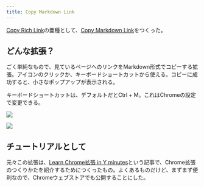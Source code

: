 ```yaml
---
title: Copy Markdown Link
---
```

[Copy Rich Link](https://chrome.google.com/webstore/detail/copy-rich-link/hikiamlgpdcabppakpmemaofmkgknpea)の亜種として、[Copy Markdown Link](https://chrome.google.com/webstore/detail/copy-markdown-link/gkceaaphhbeanfciglgpffnncfpipjpa)をつくった。

どんな拡張？
------

ごく単純なもので、見ているページへのリンクをMarkdown形式でコピーする拡張。アイコンのクリックか、キーボードショートカットから使える。コピーに成功すると、小さなポップアップが表示される。

キーボードショートカットは、デフォルトだとCtrl + M。これはChromeの設定で変更できる。

![](https://lh5.googleusercontent.com/CqzO9bRXMhElCNreS5tnfptyGfnbm6LYtOXLtgc6Aq46YGeUUEAnnBehYg8giOtg_BIrE7GpcLC_drWNdOduuFgPYC4CV8IBJUIitJFjXAzwsPiMmWJSdllKfuC4q9jUmcTEjLOP7LVRl4D7dlr3zQ)

![](https://lh6.googleusercontent.com/Ykvq1QOMsPcOgiT50pcC4AnA2FmdHOsA5bERrtqiNc7P6Dw3QcDwWSKhJ8gqbsnlT-0XqhwGPw0EtdU3PClWdYyja62PUjQpvVfvzZ6VrrH47b_nm-1wQwOQ0AbIMhmwKJhlpd9F-XDMIYaIE7Rjgg)

チュートリアルとして
----------

元々この拡張は、[Learn Chrome拡張 in Y minutes](https://r7kamura.com/articles/2022-05-18-learn-chrome-extention-in-y-minutes)という記事で、Chrome拡張のつくりかたを紹介するためにつくったもの。よくあるものだけど、まずまず便利なので、Chromeウェブストアでも公開することにした。

